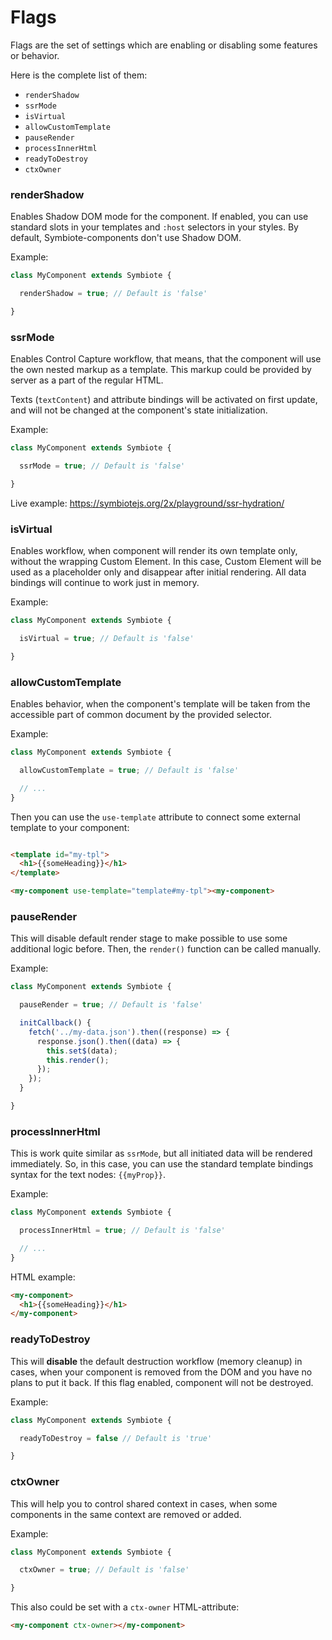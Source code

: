 # Flags

Flags are the set of settings which are enabling or disabling some features or behavior. 

Here is the complete list of them:
- `renderShadow`
- `ssrMode`
- `isVirtual`
- `allowCustomTemplate`
- `pauseRender`
- `processInnerHtml`
- `readyToDestroy`
- `ctxOwner`

### renderShadow

Enables Shadow DOM mode for the component. If enabled, you can use standard slots in your templates and `:host` selectors in your styles. By default, Symbiote-components don't use Shadow DOM.

Example: 
```js
class MyComponent extends Symbiote {

  renderShadow = true; // Default is 'false'

}
```

### ssrMode

Enables Control Capture workflow, that means, that the component will use the own nested markup as a template. This markup could be provided by server as a part of the regular HTML. 

Texts (`textContent`) and attribute bindings will be activated on first update, and will not be changed at the component's state initialization.

Example: 
```js
class MyComponent extends Symbiote {

  ssrMode = true; // Default is 'false'

}
```

Live example: https://symbiotejs.org/2x/playground/ssr-hydration/

### isVirtual

Enables workflow, when component will render its own template only, without the wrapping Custom Element. In this case, Custom Element will be used as a placeholder only and disappear after initial rendering. All data bindings will continue to work just in memory.

Example: 
```js
class MyComponent extends Symbiote {

  isVirtual = true; // Default is 'false'

}
```

### allowCustomTemplate

Enables behavior, when the component's template will be taken from the accessible part of common document by the provided selector.

Example: 
```js
class MyComponent extends Symbiote {

  allowCustomTemplate = true; // Default is 'false'

  // ...
}
```

Then you can use the `use-template` attribute to connect some external template to your component:
```html

<template id="my-tpl">
  <h1>{{someHeading}}</h1>
</template>

<my-component use-template="template#my-tpl"><my-component>
```

### pauseRender

This will disable default render stage to make possible to use some additional logic before. Then, the `render()` function can be called manually.

Example: 
```js
class MyComponent extends Symbiote {

  pauseRender = true; // Default is 'false'

  initCallback() {
    fetch('../my-data.json').then((response) => {
      response.json().then((data) => {
        this.set$(data);
        this.render();
      });
    });
  }

}
```

### processInnerHtml

This is work quite similar as `ssrMode`, but all initiated data will be rendered immediately. So, in this case, you can use the standard template bindings syntax for the text nodes: `{{myProp}}`.

Example: 
```js
class MyComponent extends Symbiote {

  processInnerHtml = true; // Default is 'false'

  // ...
}
```

HTML example:
```html
<my-component>
  <h1>{{someHeading}}</h1>
</my-component>
```

### readyToDestroy

This will **disable** the default destruction workflow (memory cleanup) in cases, when your component is removed from the DOM and you have no plans to put it back. If this flag enabled, component will not be destroyed.

Example: 
```js
class MyComponent extends Symbiote {

  readyToDestroy = false // Default is 'true'

}
```

### ctxOwner

This will help you to control shared context in cases, when some components in the same context are removed or added.

Example: 
```js
class MyComponent extends Symbiote {

  ctxOwner = true; // Default is 'false'

}
```

This also could be set with a `ctx-owner` HTML-attribute:
```html
<my-component ctx-owner></my-component>
```